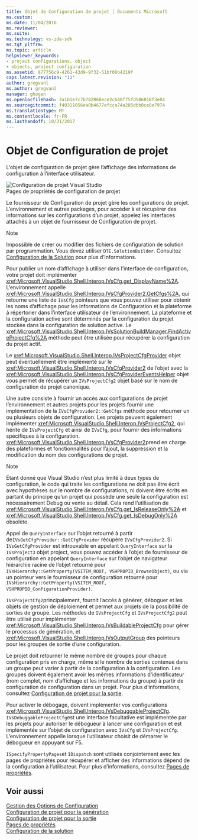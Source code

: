 ```yaml
---
title: Objet de Configuration de projet | Documents Microsoft
ms.custom: 
ms.date: 11/04/2016
ms.reviewer: 
ms.suite: 
ms.technology: vs-ide-sdk
ms.tgt_pltfrm: 
ms.topic: article
helpviewer_keywords:
- project configurations, object
- objects, project configuration
ms.assetid: 877756c9-4261-43d9-9f32-51bf06b4219f
caps.latest.revision: "11"
author: gregvanl
ms.author: gregvanl
manager: ghogen
ms.openlocfilehash: 2a1b1e7c7b782868ece2c640f75fd506018f3e04
ms.sourcegitcommit: f40311056ea0b4677efcca74a285dbb0ce0e7974
ms.translationtype: MT
ms.contentlocale: fr-FR
ms.lasthandoff: 10/31/2017
---
```

# <a name="project-configuration-object"></a>Objet de Configuration de projet
L’objet de configuration de projet gère l’affichage des informations de configuration à l’interface utilisateur.  
  
 ![Configuration de projet Visual Studio](../../extensibility/internals/media/vsprojectcfg.gif "vsProjectCfg")  
Pages de propriétés de configuration de projet  
  
 Le fournisseur de Configuration de projet gère les configurations de projet. L’environnement et autres packages, pour accéder à et récupérer des informations sur les configurations d’un projet, appelez les interfaces attachés à un objet de fournisseur de Configuration de projet.  
  
> [!NOTE]
>  Impossible de créer ou modifier des fichiers de configuration de solution par programmation. Vous devez utiliser `DTE.SolutionBuilder`. Consultez [Configuration de la Solution](../../extensibility/internals/solution-configuration.md) pour plus d’informations.  
  
 Pour publier un nom d’affichage à utiliser dans l’interface de configuration, votre projet doit implémenter <xref:Microsoft.VisualStudio.Shell.Interop.IVsCfg.get_DisplayName%2A>. L’environnement appelle <xref:Microsoft.VisualStudio.Shell.Interop.IVsCfgProvider2.GetCfgs%2A>, qui retourne une liste de `IVsCfg` pointeurs que vous pouvez utiliser pour obtenir les noms d’affichage pour les informations de Configuration et la plateforme à répertorier dans l’interface utilisateur de l’environnement. La plateforme et la configuration active sont déterminés par la configuration du projet stockée dans la configuration de solution active. Le <xref:Microsoft.VisualStudio.Shell.Interop.IVsSolutionBuildManager.FindActiveProjectCfg%2A> méthode peut être utilisée pour récupérer la configuration du projet actif.  
  
 Le <xref:Microsoft.VisualStudio.Shell.Interop.IVsProjectCfgProvider> objet peut éventuellement être implémenté sur le <xref:Microsoft.VisualStudio.Shell.Interop.IVsCfgProvider2> de l’objet avec la <xref:Microsoft.VisualStudio.Shell.Interop.IVsCfgProviderEventsHelper> objet vous permet de récupérer un `IVsProjectCfg2` objet basé sur le nom de configuration de projet canonique.  
  
 Une autre consiste à fournir un accès aux configurations de projet l’environnement et autres projets pour les projets fournir une implémentation de la `IVsCfgProvider2::GetCfgs` méthode pour retourner un ou plusieurs objets de configuration. Les projets peuvent également implémenter <xref:Microsoft.VisualStudio.Shell.Interop.IVsProjectCfg2>, qui hérite de `IVsProjectCfg` et ainsi de `IVsCfg`, pour fournir des informations spécifiques à la configuration. <xref:Microsoft.VisualStudio.Shell.Interop.IVsCfgProvider2>prend en charge des plateformes et fonctionnalités pour l’ajout, la suppression et la modification du nom des configurations de projet.  
  
> [!NOTE]
>  Étant donné que Visual Studio n’est plus limité à deux types de configuration, le code qui traite les configurations ne doit pas être écrit avec hypothèses sur le nombre de configurations, ni doivent être écrits en partant du principe qu’un projet qui possède une seule la configuration est nécessairement Debug ou vente au détail. Cela rend l’utilisation de <xref:Microsoft.VisualStudio.Shell.Interop.IVsCfg.get_IsReleaseOnly%2A> et <xref:Microsoft.VisualStudio.Shell.Interop.IVsCfg.get_IsDebugOnly%2A> obsolète.  
  
 Appel de `QueryInterface` sur l’objet retourné à partir de`IVsGetCfgProvider::GetCfgProvider` récupère `IVsCfgProvider2`. Si `IVsGetCfgProvider` est introuvable en appelant `QueryInterface` sur la `IVsProject3` objet project, vous pouvez accéder à l’objet de fournisseur de configuration en appelant `QueryInterface` sur l’objet de navigateur hiérarchie racine de l’objet retourné pour `IVsHierarchy::GetProperty(VSITEM_ROOT, VSHPROPID_BrowseObject)`, ou via un pointeur vers le fournisseur de configuration retourné pour `IVsHierarchy::GetProperty(VSITEM_ROOT, VSHPROPID_ConfigurationProvider)`.  
  
 `IVsProjectCfg2`principalement, fournit l’accès à générer, déboguer et les objets de gestion de déploiement et permet aux projets de la possibilité de sorties de groupe. Les méthodes de `IVsProjectCfg` et `IVsProjectCfg2` peut être utilisé pour implémenter <xref:Microsoft.VisualStudio.Shell.Interop.IVsBuildableProjectCfg> pour gérer le processus de génération, et <xref:Microsoft.VisualStudio.Shell.Interop.IVsOutputGroup> des pointeurs pour les groupes de sortie d’une configuration.  
  
 Le projet doit retourner le même nombre de groupes pour chaque configuration pris en charge, même si le nombre de sorties contenue dans un groupe peut varier à partir de la configuration à la configuration. Les groupes doivent également avoir les mêmes informations d’identificateur (nom complet, nom d’affichage et les informations du groupe) à partir de configuration de configuration dans un projet. Pour plus d’informations, consultez [Configuration de projet pour la sortie](../../extensibility/internals/project-configuration-for-output.md).  
  
 Pour activer le débogage, doivent implémenter vos configurations <xref:Microsoft.VisualStudio.Shell.Interop.IVsDebuggableProjectCfg>. `IVsDebuggableProjectCfg`est une interface facultative est implémentée par les projets pour autoriser le débogueur à lancer une configuration et est implémentée sur l’objet de configuration avec `IVsCfg` et `IVsProjectCfg`. L’environnement appelle lorsque l’utilisateur choisit de démarrer le débogueur en appuyant sur F5.  
  
 `ISpecifyPropertyPages`et `IDispatch` sont utilisés conjointement avec les pages de propriétés pour récupérer et afficher des informations dépend de la configuration à l’utilisateur. Pour plus d’informations, consultez [Pages de propriétés](../../extensibility/internals/property-pages.md).  
  
## <a name="see-also"></a>Voir aussi  
 [Gestion des Options de Configuration](../../extensibility/internals/managing-configuration-options.md)   
 [Configuration de projet pour la génération](../../extensibility/internals/project-configuration-for-building.md)   
 [Configuration de projet pour la sortie](../../extensibility/internals/project-configuration-for-output.md)   
 [Pages de propriétés](../../extensibility/internals/property-pages.md)   
 [Configuration de la solution](../../extensibility/internals/solution-configuration.md)